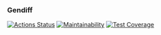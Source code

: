 ### Gendiff
[![Actions Status](https://github.com/vampeer/python-project-50/actions/workflows/hexlet-check.yml/badge.svg)](https://github.com/vampeer/python-project-50/actions)
[![Maintainability](https://api.codeclimate.com/v1/badges/93f672486c44bc5b4405/maintainability)](https://codeclimate.com/github/vampeer/python-project-50/maintainability)
[![Test Coverage](https://api.codeclimate.com/v1/badges/93f672486c44bc5b4405/test_coverage)](https://codeclimate.com/github/vampeer/python-project-50/test_coverage)
